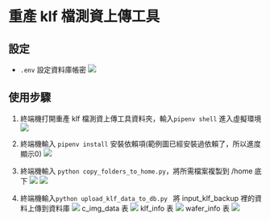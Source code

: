 # 重產 klf 檔測資上傳工具

## 設定

* `.env` 設定資料庫帳密
    ![](https://i.imgur.com/husWsv1.png)


## 使用步驟
1. 終端機打開重產 klf 檔測資上傳工具資料夾，輸入`pipenv shell` 進入虛擬環境
    ![](https://i.imgur.com/aWeRyX3.png)
2. 終端機輸入 `pipenv install` 安裝依賴項(範例圖已經安裝過依賴了，所以進度顯示0)
    ![](https://i.imgur.com/257QnFt.png)
3. 終端機輸入 `python copy_folders_to_home.py`，將所需檔案複製到 /home 底下
    ![](https://i.imgur.com/DerI8gZ.png)
    ![](https://i.imgur.com/yp8v1fb.png)

4. 終端機輸入`python upload_klf_data_to_db.py ` 將 input_klf_backup 裡的資料上傳到資料庫
    ![](https://i.imgur.com/sHghdQS.png)
    c_img_data 表
    ![](https://i.imgur.com/ZN2Wh1k.png)
    klf_info 表
    ![](https://i.imgur.com/L9B0fIO.png)
    wafer_info 表
    ![](https://i.imgur.com/6hWZjil.png)
